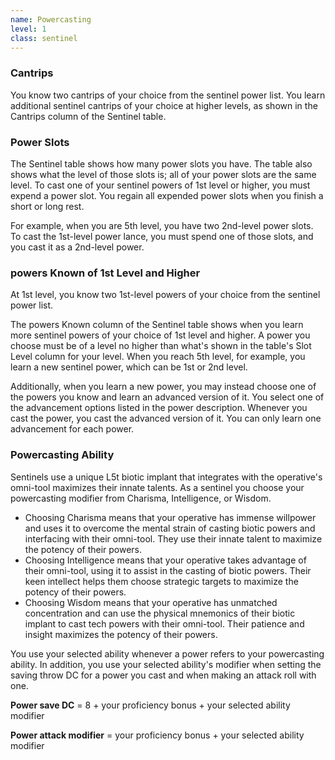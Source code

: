 ```yaml
---
name: Powercasting
level: 1
class: sentinel
---
```


### Cantrips
You know two cantrips of your choice from the sentinel power list. You learn additional sentinel cantrips of your choice
at higher levels, as shown in the Cantrips column of the Sentinel table.

### Power Slots
The Sentinel table shows how many power slots you have. The table also shows what the level of those slots is; all of
your power slots are the same level. To cast one of your sentinel powers of 1st level or higher, you must expend a power
slot. You regain all expended power slots when you finish a short or long rest.

For example, when you are 5th level, you have two 2nd-level power slots. To cast the 1st-level power lance, you must spend
one of those slots, and you cast it as a 2nd-level power.

### powers Known of 1st Level and Higher
At 1st level, you know two 1st-level powers of your choice from the sentinel power list.

The powers Known column of the Sentinel table shows when you learn more sentinel powers of your choice of 1st level
and higher. A power you choose must be of a level no higher than what's shown in the table's Slot Level column for your
level. When you reach 5th level, for example, you learn a new sentinel power, which can be 1st or 2nd level.

Additionally, when you learn a new power, you may instead choose one of the powers you know and learn an advanced
version of it. You select one of the advancement options listed in the power description. Whenever you cast the power,
you cast the advanced version of it. You can only learn one advancement for each power.

### Powercasting Ability

Sentinels use a unique L5t biotic implant that integrates with the operative's omni-tool maximizes their innate talents.
As a sentinel you choose your powercasting modifier from Charisma, Intelligence, or Wisdom.

- Choosing Charisma means that your operative has immense willpower and uses it to overcome the mental strain of casting
  biotic powers and interfacing with their omni-tool. They use their innate talent to maximize the potency of their powers.
- Choosing Intelligence means that your operative takes advantage of their omni-tool, using it to assist in the casting
  of biotic powers. Their keen intellect helps them choose strategic targets to maximize the potency of their powers.
- Choosing Wisdom means that your operative has unmatched concentration and can use the physical mnemonics of their
  biotic implant to cast tech powers with their omni-tool. Their patience and insight maximizes the potency of their powers.

You use your selected ability whenever a power refers to your powercasting ability. In addition, you use your selected
ability's modifier when setting the saving throw DC for a power you cast and when making an attack roll with one.

__Power save DC__ = 8 + your proficiency bonus + your selected ability modifier

__Power attack modifier__ = your proficiency bonus + your selected ability modifier
